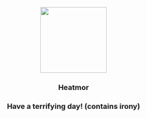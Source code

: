 <p align="center">
    <img src="https://raw.githubusercontent.com/PokeAPI/sprites/master/sprites/pokemon/631.png" width="150" height="150">
</p>
<h3 align="center"> <b>Heatmor</b></h3>
<h3 align="center">Have a terrifying day! (contains irony)</h3>
